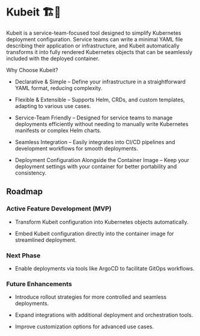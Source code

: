 # Kubeit 🏗️🚀

Kubeit is a service-team-focused tool designed to simplify Kubernetes deployment configuration. Service teams can write a minimal YAML file describing their application or infrastructure, and Kubeit automatically transforms it into fully rendered Kubernetes objects that can be seamlessly included with the deployed container.

Why Choose Kubeit?

- Declarative & Simple – Define your infrastructure in a straightforward YAML format, reducing complexity.

- Flexible & Extensible – Supports Helm, CRDs, and custom templates, adapting to various use cases.

- Service-Team Friendly – Designed for service teams to manage deployments efficiently without needing to manually write Kubernetes manifests or complex Helm charts.

- Seamless Integration – Easily integrates into CI/CD pipelines and development workflows for smooth deployments.

- Deployment Configuration Alongside the Container Image – Keep your deployment settings with your container for better portability and consistency.

## Roadmap

### Active Feature Development (MVP)

- Transform Kubeit configuration into Kubernetes objects automatically.

- Embed Kubeit configuration directly into the container image for streamlined deployment.

### Next Phase

- Enable deployments via tools like ArgoCD to facilitate GitOps workflows.

### Future Enhancements

- Introduce rollout strategies for more controlled and seamless deployments.

- Expand integrations with additional deployment and orchestration tools.

- Improve customization options for advanced use cases.
